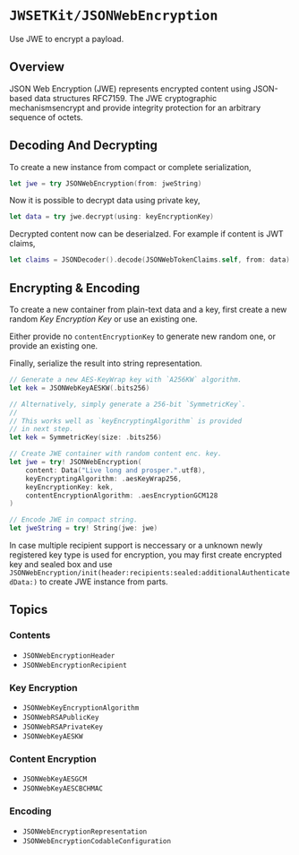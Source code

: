 # ``JWSETKit/JSONWebEncryption``

Use JWE to encrypt a payload.

## Overview

JSON Web Encryption (JWE) represents encrypted content using JSON-based 
data structures RFC7159. The JWE cryptographic mechanismsencrypt 
and provide integrity protection for an arbitrary sequence of octets.

## Decoding And Decrypting

To create a new instance from compact or complete serialization,

``` swift
let jwe = try JSONWebEncryption(from: jweString)
```

Now it is possible to decrypt data using private key,

```swift
let data = try jwe.decrypt(using: keyEncryptionKey)
```

Decrypted content now can be deserialzed. For example if content is JWT claims,

```swift
let claims = JSONDecoder().decode(JSONWebTokenClaims.self, from: data)
```

## Encrypting & Encoding

To create a new container from plain-text data and a key, first
create a new random *Key Encryption Key* or use an existing one.

Either provide no `contentEncryptionKey` to generate new random one,
or provide an existing one.

Finally, serialize the result into string representation.

```swift
// Generate a new AES-KeyWrap key with `A256KW` algorithm.
let kek = JSONWebKeyAESKW(.bits256)

// Alternatively, simply generate a 256-bit `SymmetricKey`.
//
// This works well as `keyEncryptingAlgorithm` is provided
// in next step.
let kek = SymmetricKey(size: .bits256)

// Create JWE container with random content enc. key.
let jwe = try! JSONWebEncryption(
    content: Data("Live long and prosper.".utf8),
    keyEncryptingAlgorithm: .aesKeyWrap256,
    keyEncryptionKey: kek,
    contentEncryptionAlgorithm: .aesEncryptionGCM128
)

// Encode JWE in compact string.
let jweString = try! String(jwe: jwe)
```

In case multiple recipient support is neccessary or a unknown newly registered key type
is used for encryption, you may first create encrypted key and sealed box and use 
``JSONWebEncryption/init(header:recipients:sealed:additionalAuthenticatedData:)``
to create JWE instance from parts.

## Topics

### Contents

- ``JSONWebEncryptionHeader``
- ``JSONWebEncryptionRecipient``

### Key Encryption

- ``JSONWebKeyEncryptionAlgorithm``
- ``JSONWebRSAPublicKey``
- ``JSONWebRSAPrivateKey``
- ``JSONWebKeyAESKW``

### Content Encryption

- ``JSONWebKeyAESGCM``
- ``JSONWebKeyAESCBCHMAC``

### Encoding

- ``JSONWebEncryptionRepresentation``
- ``JSONWebEncryptionCodableConfiguration``
